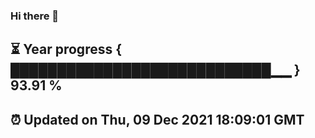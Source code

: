 ### Hi there 👋
⏳ Year progress { ████████████████████████████▁▁ } 93.91 %
---
⏰ Updated on Thu, 09 Dec 2021 18:09:01 GMT
---
